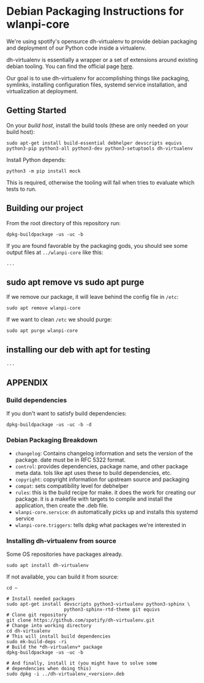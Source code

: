 # Debian Packaging Instructions for wlanpi-core

We're using spotify's opensurce dh-virtualenv to provide debian packaging and deployment of our Python code inside a virtualenv.

dh-virtualenv is essentially a wrapper or a set of extensions around existing debian tooling. You can find the official page [here](https://github.com/spotify/dh-virtualenv).

Our goal is to use dh-virtualenv for accomplishing things like packaging, symlinks, installing configuration files, systemd service installation, and virtualization at deployment.

## Getting Started

On your _build host_, install the build tools (these are only needed on your build host):

```
sudo apt-get install build-essential debhelper devscripts equivs python3-pip python3-all python3-dev python3-setuptools dh-virtualenv
```

Install Python depends:

```
python3 -m pip install mock
```

This is required, otherwise the tooling will fail when tries to evaluate which tests to run.

## Building our project

From the root directory of this repository run:

```
dpkg-buildpackage -us -uc -b
```

If you are found favorable by the packaging gods, you should see some output files at `../wlanpi-core` like this:

```
...
```

## sudo apt remove vs sudo apt purge

If we remove our package, it will leave behind the config file in `/etc`:

`sudo apt remove wlanpi-core`

If we want to clean `/etc` we should purge:

`sudo apt purge wlanpi-core`


## installing our deb with apt for testing

```
...
```

## APPENDIX

### Build dependencies

If you don't want to satisfy build dependencies:

```
dpkg-buildpackage -us -uc -b -d
```

### Debian Packaging Breakdown

- `changelog`: Contains changelog information and sets the version of the package. date must be in RFC 5322 format.
- `control`: provides dependencies, package name, and other package meta data. tols like apt uses these to build dependencies, etc.
- `copyright`: copyright information for upstream source and packaging
- `compat`: sets compatibility level for debhelper
- `rules`: this is the build recipe for make. it does the work for creating our package. it is a makefile with targets to compile and install the application, then create the .deb file.
- `wlanpi-core.service`: `dh` automatically picks up and installs this systemd service
- `wlanpi-core.triggers`: tells dpkg what packages we're interested in

### Installing dh-virtualenv from source

Some OS repositories have packages already. 

```
sudo apt install dh-virtualenv
```

If not available, you can build it from source:

```
cd ~

# Install needed packages
sudo apt-get install devscripts python3-virtualenv python3-sphinx \
                     python3-sphinx-rtd-theme git equivs
# Clone git repository
git clone https://github.com/spotify/dh-virtualenv.git
# Change into working directory
cd dh-virtualenv
# This will install build dependencies
sudo mk-build-deps -ri
# Build the *dh-virtualenv* package
dpkg-buildpackage -us -uc -b

# And finally, install it (you might have to solve some
# dependencies when doing this)
sudo dpkg -i ../dh-virtualenv_<version>.deb
```